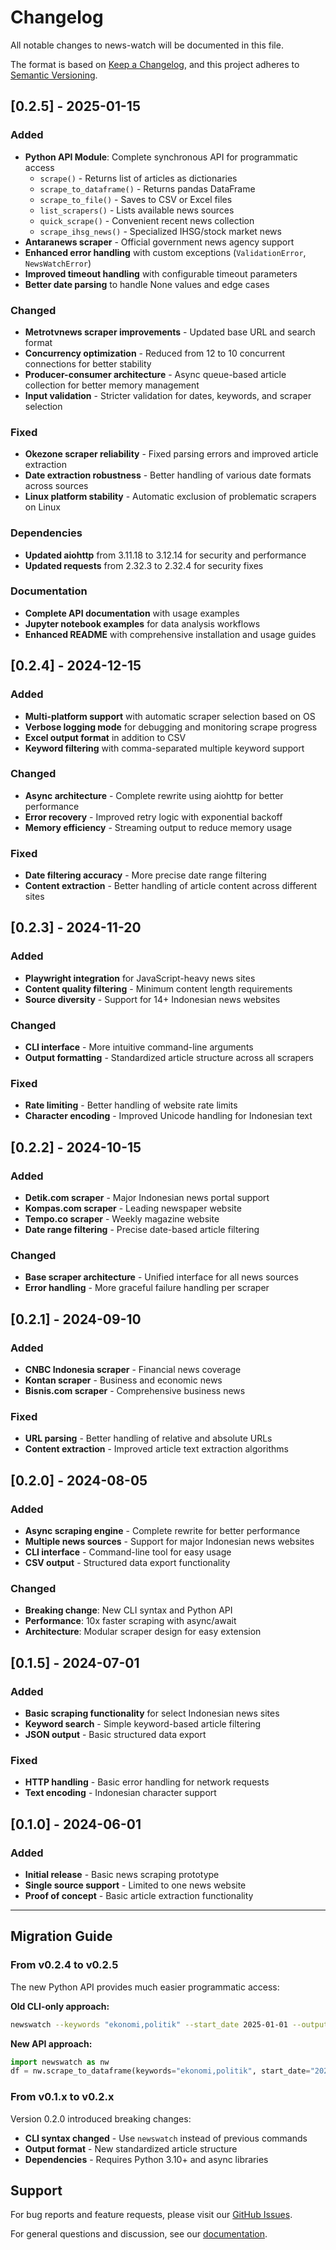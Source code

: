 # Changelog

All notable changes to news-watch will be documented in this file.

The format is based on [Keep a Changelog](https://keepachangelog.com/en/1.0.0/),
and this project adheres to [Semantic Versioning](https://semver.org/spec/v2.0.0.html).

## [0.2.5] - 2025-01-15

### Added
- **Python API Module**: Complete synchronous API for programmatic access
  - `scrape()` - Returns list of articles as dictionaries
  - `scrape_to_dataframe()` - Returns pandas DataFrame
  - `scrape_to_file()` - Saves to CSV or Excel files
  - `list_scrapers()` - Lists available news sources
  - `quick_scrape()` - Convenient recent news collection
  - `scrape_ihsg_news()` - Specialized IHSG/stock market news
- **Antaranews scraper** - Official government news agency support
- **Enhanced error handling** with custom exceptions (`ValidationError`, `NewsWatchError`)
- **Improved timeout handling** with configurable timeout parameters
- **Better date parsing** to handle None values and edge cases

### Changed
- **Metrotvnews scraper improvements** - Updated base URL and search format
- **Concurrency optimization** - Reduced from 12 to 10 concurrent connections for better stability
- **Producer-consumer architecture** - Async queue-based article collection for better memory management
- **Input validation** - Stricter validation for dates, keywords, and scraper selection

### Fixed
- **Okezone scraper reliability** - Fixed parsing errors and improved article extraction
- **Date extraction robustness** - Better handling of various date formats across sources
- **Linux platform stability** - Automatic exclusion of problematic scrapers on Linux

### Dependencies
- **Updated aiohttp** from 3.11.18 to 3.12.14 for security and performance
- **Updated requests** from 2.32.3 to 2.32.4 for security fixes

### Documentation
- **Complete API documentation** with usage examples
- **Jupyter notebook examples** for data analysis workflows
- **Enhanced README** with comprehensive installation and usage guides

## [0.2.4] - 2024-12-15

### Added
- **Multi-platform support** with automatic scraper selection based on OS
- **Verbose logging mode** for debugging and monitoring scrape progress
- **Excel output format** in addition to CSV
- **Keyword filtering** with comma-separated multiple keyword support

### Changed
- **Async architecture** - Complete rewrite using aiohttp for better performance
- **Error recovery** - Improved retry logic with exponential backoff
- **Memory efficiency** - Streaming output to reduce memory usage

### Fixed
- **Date filtering accuracy** - More precise date range filtering
- **Content extraction** - Better handling of article content across different sites

## [0.2.3] - 2024-11-20

### Added
- **Playwright integration** for JavaScript-heavy news sites
- **Content quality filtering** - Minimum content length requirements
- **Source diversity** - Support for 14+ Indonesian news websites

### Changed
- **CLI interface** - More intuitive command-line arguments
- **Output formatting** - Standardized article structure across all scrapers

### Fixed
- **Rate limiting** - Better handling of website rate limits
- **Character encoding** - Improved Unicode handling for Indonesian text

## [0.2.2] - 2024-10-15

### Added
- **Detik.com scraper** - Major Indonesian news portal support
- **Kompas.com scraper** - Leading newspaper website
- **Tempo.co scraper** - Weekly magazine website
- **Date range filtering** - Precise date-based article filtering

### Changed
- **Base scraper architecture** - Unified interface for all news sources
- **Error handling** - More graceful failure handling per scraper

## [0.2.1] - 2024-09-10

### Added
- **CNBC Indonesia scraper** - Financial news coverage
- **Kontan scraper** - Business and economic news
- **Bisnis.com scraper** - Comprehensive business news

### Fixed
- **URL parsing** - Better handling of relative and absolute URLs
- **Content extraction** - Improved article text extraction algorithms

## [0.2.0] - 2024-08-05

### Added
- **Async scraping engine** - Complete rewrite for better performance
- **Multiple news sources** - Support for major Indonesian news websites
- **CLI interface** - Command-line tool for easy usage
- **CSV output** - Structured data export functionality

### Changed
- **Breaking change**: New CLI syntax and Python API
- **Performance**: 10x faster scraping with async/await
- **Architecture**: Modular scraper design for easy extension

## [0.1.5] - 2024-07-01

### Added
- **Basic scraping functionality** for select Indonesian news sites
- **Keyword search** - Simple keyword-based article filtering
- **JSON output** - Basic structured data export

### Fixed
- **HTTP handling** - Basic error handling for network requests
- **Text encoding** - Indonesian character support

## [0.1.0] - 2024-06-01

### Added
- **Initial release** - Basic news scraping prototype
- **Single source support** - Limited to one news website
- **Proof of concept** - Basic article extraction functionality

---

## Migration Guide

### From v0.2.4 to v0.2.5

The new Python API provides much easier programmatic access:

**Old CLI-only approach:**
```bash
newswatch --keywords "ekonomi,politik" --start_date 2025-01-01 --output_format xlsx
```

**New API approach:**
```python
import newswatch as nw
df = nw.scrape_to_dataframe(keywords="ekonomi,politik", start_date="2025-01-01")
```

### From v0.1.x to v0.2.x

Version 0.2.0 introduced breaking changes:

- **CLI syntax changed** - Use `newswatch` instead of previous commands
- **Output format** - New standardized article structure
- **Dependencies** - Requires Python 3.10+ and async libraries

## Support

For bug reports and feature requests, please visit our [GitHub Issues](https://github.com/okkymabruri/news-watch/issues).

For general questions and discussion, see our [documentation](https://github.com/okkymabruri/news-watch/tree/main/docs).